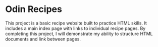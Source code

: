 # Odin Recipes

This project is a basic recipe website built to practice HTML skills. It includes a main index page with links to individual recipe pages. By completing this project, I will demonstrate my ability to structure HTML documents and link between pages.
